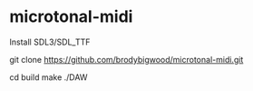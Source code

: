 # microtonal-midi


Install SDL3/SDL_TTF

git clone https://github.com/brodybigwood/microtonal-midi.git

cd build 
make
./DAW
